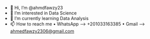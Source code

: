 - 👋 Hi, I’m @ahmdfawzy23
- 👀 I’m interested in Data Science
- 🌱 I’m currently learning Data Analysis
- 📫 How to reach me
  • WhatsApp --> +201033163385
  • Gmail --> ahmedfawzy2306@gmail.com  
  

<!---
ahmdfawzy23/ahmdfawzy23 is a ✨ special ✨ repository because its `README.md` (this file) appears on your GitHub profile.
You can click the Preview link to take a look at your changes.
--->
